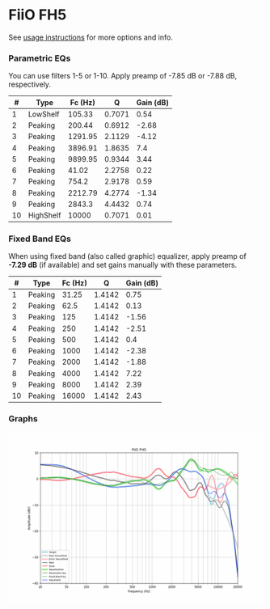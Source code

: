 # FiiO FH5
See [usage instructions](https://github.com/jaakkopasanen/AutoEq#usage) for more options and info.

### Parametric EQs
You can use filters 1-5 or 1-10. Apply preamp of -7.85 dB or -7.88 dB, respectively.

|   # | Type      |   Fc (Hz) |      Q |   Gain (dB) |
|-----|-----------|-----------|--------|-------------|
|   1 | LowShelf  |    105.33 | 0.7071 |        0.54 |
|   2 | Peaking   |    200.44 | 0.6912 |       -2.68 |
|   3 | Peaking   |   1291.95 | 2.1129 |       -4.12 |
|   4 | Peaking   |   3896.91 | 1.8635 |        7.4  |
|   5 | Peaking   |   9899.95 | 0.9344 |        3.44 |
|   6 | Peaking   |     41.02 | 2.2758 |        0.22 |
|   7 | Peaking   |    754.2  | 2.9178 |        0.59 |
|   8 | Peaking   |   2212.79 | 4.2774 |       -1.34 |
|   9 | Peaking   |   2843.3  | 4.4432 |        0.74 |
|  10 | HighShelf |  10000    | 0.7071 |        0.01 |

### Fixed Band EQs
When using fixed band (also called graphic) equalizer, apply preamp of **-7.29 dB** (if available) and set gains manually with these parameters.

|   # | Type    |   Fc (Hz) |      Q |   Gain (dB) |
|-----|---------|-----------|--------|-------------|
|   1 | Peaking |     31.25 | 1.4142 |        0.75 |
|   2 | Peaking |     62.5  | 1.4142 |        0.13 |
|   3 | Peaking |    125    | 1.4142 |       -1.56 |
|   4 | Peaking |    250    | 1.4142 |       -2.51 |
|   5 | Peaking |    500    | 1.4142 |        0.4  |
|   6 | Peaking |   1000    | 1.4142 |       -2.38 |
|   7 | Peaking |   2000    | 1.4142 |       -1.88 |
|   8 | Peaking |   4000    | 1.4142 |        7.22 |
|   9 | Peaking |   8000    | 1.4142 |        2.39 |
|  10 | Peaking |  16000    | 1.4142 |        2.43 |

### Graphs
![](./FiiO%20FH5.png)
